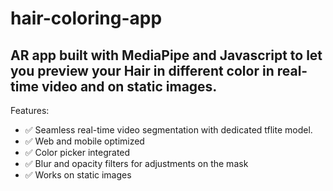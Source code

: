 # hair-coloring-app
## AR app built with MediaPipe and Javascript to let you preview your Hair in different color in real-time video and on static images.

Features:
- ✅ Seamless real-time video segmentation with dedicated tflite model.
- ✅ Web and mobile optimized
- ✅ Color picker integrated
- ✅ Blur and opacity filters for adjustments on the mask
- ✅ Works on static images
